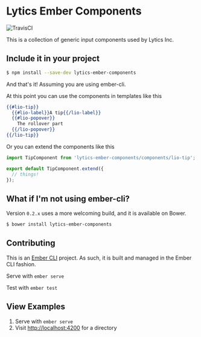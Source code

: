# Lytics Ember Components

![TravisCI](https://travis-ci.org/lytics/ember-components.svg?branch=travis-support)

This is a collection of generic input components used by Lytics Inc.

## Include it in your project

```sh
$ npm install --save-dev lytics-ember-components
```

And that's it! Assuming you are using ember-cli.

At this point you can use the components in templates like this

```handlebars
{{#lio-tip}}
  {{#lio-label}}A tip{{/lio-label}}
  {{#lio-popover}}
    The rollover part
  {{/lio-popover}}
{{/lio-tip}}
```

Or you can extend the components like this

```js
import TipComponent from 'lytics-ember-components/components/lio-tip';

export default TipComponent.extend({
  // things!
});
```

## What if I'm not using ember-cli?

Version `0.2.x` uses a more welcoming build, and it is available on Bower.

```sh
$ bower install lytics-ember-components
```


## Contributing

This is an [Ember CLI](http://www.ember-cli.com/) project. As such, it is built and managed in the Ember CLI fashion.

Serve with `ember serve`

Test with `ember test`

## View Examples

1. Serve with `ember serve`
2. Visit [http://localhost:4200](http://localhost:4200) for a directory
